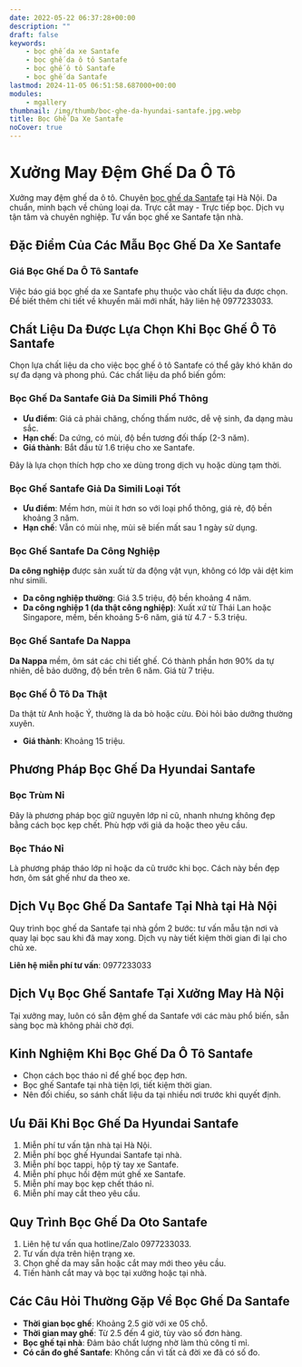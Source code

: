 ```yaml
---
date: 2022-05-22 06:37:28+00:00
description: ""
draft: false
keywords:
    - bọc ghế da xe Santafe
    - bọc ghế da ô tô Santafe
    - bọc ghế ô tô Santafe
    - bọc ghế da Santafe
lastmod: 2024-11-05 06:51:58.687000+00:00
modules:
    - mgallery
thumbnail: /img/thumb/boc-ghe-da-hyundai-santafe.jpg.webp
title: Bọc Ghế Da Xe Santafe
noCover: true
---
```


# Xưởng May Đệm Ghế Da Ô Tô

Xưởng may đệm ghế da ô tô. Chuyên [bọc ghế da Santafe](https://bocgheoto.vn/hyundai/boc-ghe-da-xe-santafe.html/) tại Hà Nội. Da chuẩn, minh bạch về chủng loại da. Trực cắt may - Trực tiếp bọc. Dịch vụ tận tâm và chuyên nghiệp. Tư vấn bọc ghế xe Santafe tận nhà.

## Đặc Điểm Của Các Mẫu Bọc Ghế Da Xe Santafe

### Giá Bọc Ghế Da Ô Tô Santafe

Việc báo giá bọc ghế da xe Santafe phụ thuộc vào chất liệu da được chọn. Để biết thêm chi tiết về khuyến mãi mới nhất, hãy liên hệ 0977233033.

## Chất Liệu Da Được Lựa Chọn Khi Bọc Ghế Ô Tô Santafe

Chọn lựa chất liệu da cho việc bọc ghế ô tô Santafe có thể gây khó khăn do sự đa dạng và phong phú. Các chất liệu da phổ biến gồm:

### Bọc Ghế Da Santafe Giả Da Simili Phổ Thông
- **Ưu điểm**: Giá cả phải chăng, chống thấm nước, dễ vệ sinh, đa dạng màu sắc.
- **Hạn chế**: Da cứng, có mùi, độ bền tương đối thấp (2-3 năm).
- **Giá thành**: Bắt đầu từ 1.6 triệu cho xe Santafe.

Đây là lựa chọn thích hợp cho xe dùng trong dịch vụ hoặc dùng tạm thời.

### Bọc Ghế Santafe Giả Da Simili Loại Tốt
- **Ưu điểm**: Mềm hơn, mùi ít hơn so với loại phổ thông, giá rẻ, độ bền khoảng 3 năm.
- **Hạn chế**: Vẫn có mùi nhẹ, mùi sẽ biến mất sau 1 ngày sử dụng.

### Bọc Ghế Santafe Da Công Nghiệp

**Da công nghiệp** được sản xuất từ da động vật vụn, không có lớp vải dệt kim như simili.
  
- **Da công nghiệp thường**: Giá 3.5 triệu, độ bền khoảng 4 năm.
- **Da công nghiệp 1 (da thật công nghiệp)**: Xuất xứ từ Thái Lan hoặc Singapore, mềm, bền khoảng 5-6 năm, giá từ 4.7 - 5.3 triệu.

### Bọc Ghế Santafe Da Nappa

**Da Nappa** mềm, ôm sát các chi tiết ghế. Có thành phần hơn 90% da tự nhiên, dễ bảo dưỡng, độ bền trên 6 năm. Giá từ 7 triệu.

### Bọc Ghế Ô Tô Da Thật

Da thật từ Anh hoặc Ý, thường là da bò hoặc cừu. Đòi hỏi bảo dưỡng thường xuyên.
- **Giá thành**: Khoảng 15 triệu.

## Phương Pháp Bọc Ghế Da Hyundai Santafe

### Bọc Trùm Nỉ
Đây là phương pháp bọc giữ nguyên lớp nỉ cũ, nhanh nhưng không đẹp bằng cách bọc kẹp chết. Phù hợp với giả da hoặc theo yêu cầu.

### Bọc Tháo Nỉ
Là phương pháp tháo lớp nỉ hoặc da cũ trước khi bọc. Cách này bền đẹp hơn, ôm sát ghế như da theo xe.

## Dịch Vụ Bọc Ghế Da Santafe Tại Nhà tại Hà Nội

Quy trình bọc ghế da Santafe tại nhà gồm 2 bước: tư vấn mẫu tận nơi và quay lại bọc sau khi đã may xong. Dịch vụ này tiết kiệm thời gian đi lại cho chủ xe.

**Liên hệ miễn phí tư vấn**: 0977233033

## Dịch Vụ Bọc Ghế Santafe Tại Xưởng May Hà Nội

Tại xưởng may, luôn có sẵn đệm ghế da Santafe với các màu phổ biến, sẵn sàng bọc mà không phải chờ đợi.

## Kinh Nghiệm Khi Bọc Ghế Da Ô Tô Santafe

- Chọn cách bọc tháo nỉ để ghế bọc đẹp hơn.
- Bọc ghế Santafe tại nhà tiện lợi, tiết kiệm thời gian.
- Nên đối chiếu, so sánh chất liệu da tại nhiều nơi trước khi quyết định.

## Ưu Đãi Khi Bọc Ghế Da Hyundai Santafe

1. Miễn phí tư vấn tận nhà tại Hà Nội.
2. Miễn phí bọc ghế Hyundai Santafe tại nhà.
3. Miễn phí bọc tappi, hộp tỳ tay xe Santafe.
4. Miễn phí phục hồi đệm mút ghế xe Santafe.
5. Miễn phí may bọc kẹp chết tháo nỉ.
6. Miễn phí may cắt theo yêu cầu.

## Quy Trình Bọc Ghế Da Oto Santafe

1. Liên hệ tư vấn qua hotline/Zalo 0977233033.
2. Tư vấn dựa trên hiện trạng xe.
3. Chọn ghế da may sẵn hoặc cắt may mới theo yêu cầu.
4. Tiến hành cắt may và bọc tại xưởng hoặc tại nhà.

## Các Câu Hỏi Thường Gặp Về Bọc Ghế Da Santafe

- **Thời gian bọc ghế**: Khoảng 2.5 giờ với xe 05 chỗ.
- **Thời gian may ghế**: Từ 2.5 đến 4 giờ, tùy vào số đơn hàng.
- **Bọc ghế tại nhà**: Đảm bảo chất lượng nhờ làm thủ công tỉ mỉ.
- **Có cần đo ghế Santafe**: Không cần vì tất cả đời xe đã có số đo.